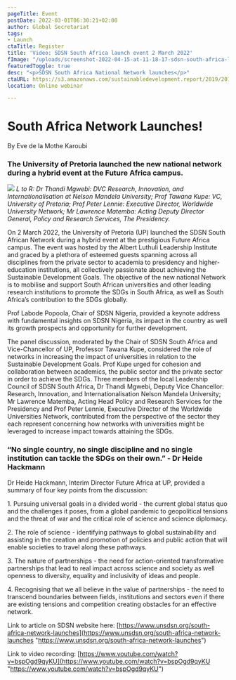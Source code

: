 ```yaml
---
pageTitle: Event
postDate: 2022-03-01T06:30:21+02:00
author: Global Secretariat
tags:
- Launch
ctaTitle: Register
title: 'Video: SDSN South Africa launch event 2 March 2022'
fImage: "/uploads/screenshot-2022-04-15-at-11-18-17-sdsn-south-africa-launch.png"
featuredToggle: true
desc: "<p>SDSN South Africa National Network launches</p>"
ctaURL: https://s3.amazonaws.com/sustainabledevelopment.report/2019/2019_lac_sdg_index.pdf
location: Online webinar

---
```


# South Africa Network Launches!

By Eve de la Mothe Karoubi

### The University of Pretoria launched the new national network during a hybrid event at the Future Africa campus.

![](https://lirp.cdn-website.com/6f2c9f57/dms3rep/multi/opt/049_20220302_EYEscape-1920w.jpg) _L to R: Dr Thandi Mgwebi: DVC Research, Innovation, and Internationalisation at Nelson Mandela University; Prof Tawana Kupe: VC, University of Pretoria; Prof Peter Lennie: Executive Director, Worldwide University Network; Mr Lawrence Matemba: Acting Deputy Director General, Policy and Research Services, The Presidency._

On 2 March 2022, the University of Pretoria (UP) launched the SDSN South African Network during a hybrid event at the prestigious Future Africa campus. The event was hosted by the Albert Luthuli Leadership Institute and graced by a plethora of esteemed guests spanning across all disciplines from the private sector to academia to presidency and higher-education institutions, all collectively passionate about achieving the Sustainable Development Goals. The objective of the new national Network is to mobilise and support South African universities and other leading research institutions to promote the SDGs in South Africa, as well as South Africa’s contribution to the SDGs globally.

Prof Labode Popoola, Chair of SDSN Nigeria, provided a keynote address with fundamental insights on SDSN Nigeria, its impact in the country as well its growth prospects and opportunity for further development.

The panel discussion, moderated by the Chair of SDSN South Africa and Vice-Chancellor of UP, Professor Tawana Kupe, considered the role of networks in increasing the impact of universities in relation to the Sustainable Development Goals. Prof Kupe urged for cohesion and collaboration between academics, the public sector and the private sector in order to achieve the SDGs. Three members of the local Leadership Council of SDSN South Africa, Dr Thandi Mgwebi, Deputy Vice Chancellor: Research, Innovation, and Internationalisation Nelson Mandela University; Mr Lawrence Matemba, Acting Head Policy and Research Services for the Presidency and Prof Peter Lennie, Executive Director of the Worldwide Universities Network, contributed from the perspective of the sector they each represent concerning how networks with universities might be leveraged to increase impact towards attaining the SDGs.

### “No single country, no single discipline and no single institution can tackle the SDGs on their own.” - Dr Heide Hackmann

Dr Heide Hackmann, Interim Director Future Africa at UP, provided a summary of four key points from the discussion:

1\. Pursuing universal goals in a divided world - the current global status quo and the challenges it poses, from a global pandemic to geopolitical tensions and the threat of war and the critical role of science and science diplomacy.

2\. The role of science - identifying pathways to global sustainability and assisting in the creation and promotion of policies and public action that will enable societies to travel along these pathways.

3\. The nature of partnerships - the need for action-oriented transformative partnerships that lead to real impact across science and society as well openness to diversity, equality and inclusivity of ideas and people.

4\. Recognising that we all believe in the value of partnerships - the need to transcend boundaries between fields, institutions and sectors even if there are existing tensions and competition creating obstacles for an effective network.

Link to article on SDSN website here: [https://www.unsdsn.org/south-africa-network-launches](https://www.unsdsn.org/south-africa-network-launches "https://www.unsdsn.org/south-africa-network-launches")

Link to video recording: [https://www.youtube.com/watch?v=bspOgd9qyKU](https://www.youtube.com/watch?v=bspOgd9qyKU "https://www.youtube.com/watch?v=bspOgd9qyKU")